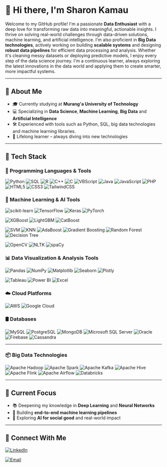 # 👋 Hi there, I'm Sharon Kamau

Welcome to my GitHub profile! I'm a passionate **Data Enthusiast** with a deep love for transforming raw data into meaningful, actionable insights. I thrive on solving real-world challenges through data-driven solutions, machine learning, and artificial intelligence.
I'm also proficient in **Big Data technologies**, actively working on building **scalable systems** and designing **robust data pipelines** for efficient data processing and analysis. Whether it's cleaning messy datasets or deploying predictive models, I enjoy every step of the data science journey.
I'm a continuous learner, always exploring the latest innovations in the data world and applying them to create smarter, more impactful systems.

---

## 🚀 About Me
- 🎓 Currently studying at **Murang'a University of Technology**
- 💻 Specializing in **Data Science**, **Machine Learning**, **Big Data** and **Artificial Intelligence**
- 🛠 Experienced with tools such as Python, SQL, big data technologies and machine learning libraries.
- 🌱 Lifelong learner – always diving into new technologies

---

## 🧠 Tech Stack

### 🧮 Programming Languages & Tools

![Python](https://img.shields.io/badge/Python-3776AB?style=for-the-badge&logo=python&logoColor=white)
![SQL](https://img.shields.io/badge/SQL-4479A1?style=for-the-badge&logo=mysql&logoColor=white)
![R](https://img.shields.io/badge/R-276DC3?style=for-the-badge&logo=r&logoColor=white)
![C++](https://img.shields.io/badge/C++-00599C?style=for-the-badge&logo=cplusplus&logoColor=white)
![C](https://img.shields.io/badge/C-00599C?style=for-the-badge&logo=c&logoColor=white)
![VBScript](https://img.shields.io/badge/VBScript-0078D7?style=for-the-badge&logo=windows&logoColor=white)
![Java](https://img.shields.io/badge/Java-ED8B00?style=for-the-badge&logo=java&logoColor=white)
![JavaScript](https://img.shields.io/badge/JavaScript-F7DF1E?style=for-the-badge&logo=javascript&logoColor=black)
![PHP](https://img.shields.io/badge/PHP-777BB4?style=for-the-badge&logo=php&logoColor=white)
![HTML5](https://img.shields.io/badge/HTML5-E34F26?style=for-the-badge&logo=html5&logoColor=white)
![CSS3](https://img.shields.io/badge/CSS3-1572B6?style=for-the-badge&logo=css3&logoColor=white)
![TailwindCSS](https://img.shields.io/badge/Tailwind_CSS-38B2AC?style=for-the-badge&logo=tailwind-css&logoColor=white)


### 🤖 Machine Learning & AI Tools

![scikit-learn](https://img.shields.io/badge/Scikit--Learn-F7931E?style=for-the-badge&logo=scikit-learn&logoColor=white)
![TensorFlow](https://img.shields.io/badge/TensorFlow-FF6F00?style=for-the-badge&logo=tensorflow&logoColor=white)
![Keras](https://img.shields.io/badge/Keras-D00000?style=for-the-badge&logo=keras&logoColor=white)
![PyTorch](https://img.shields.io/badge/PyTorch-EE4C2C?style=for-the-badge&logo=pytorch&logoColor=white)

![XGBoost](https://img.shields.io/badge/XGBoost-EC2227?style=for-the-badge&logo=xgboost&logoColor=white)
![LightGBM](https://img.shields.io/badge/LightGBM-9ACD32?style=for-the-badge)
![CatBoost](https://img.shields.io/badge/CatBoost-FFBB00?style=for-the-badge)

![SVM](https://img.shields.io/badge/SVM-6DA6F1?style=for-the-badge&logo=appveyor&logoColor=white)
![KNN](https://img.shields.io/badge/KNN-1A73E8?style=for-the-badge&logo=google&logoColor=white)
![AdaBoost](https://img.shields.io/badge/AdaBoost-F8C45C?style=for-the-badge&logo=apache&logoColor=white)
![Gradient Boosting](https://img.shields.io/badge/Gradient--Boosting-4CBBF3?style=for-the-badge)
![Random Forest](https://img.shields.io/badge/Random--Forest-2F9C9A?style=for-the-badge)
![Decision Tree](https://img.shields.io/badge/Decision--Tree-F0A34C?style=for-the-badge)

![OpenCV](https://img.shields.io/badge/OpenCV-5C3EE8?style=for-the-badge&logo=opencv&logoColor=white)
![NLTK](https://img.shields.io/badge/NLTK-76B900?style=for-the-badge)
![spaCy](https://img.shields.io/badge/spaCy-09A3D5?style=for-the-badge)


### 📊 Data Visualization & Analysis Tools
![Pandas](https://img.shields.io/badge/Pandas-150458?style=for-the-badge&logo=pandas&logoColor=white)
![NumPy](https://img.shields.io/badge/NumPy-013243?style=for-the-badge&logo=numpy&logoColor=white)
![Matplotlib](https://img.shields.io/badge/Matplotlib-11557C?style=for-the-badge)
![Seaborn](https://img.shields.io/badge/Seaborn-36A2EB?style=for-the-badge)
![Plotly](https://img.shields.io/badge/Plotly-3F4F75?style=for-the-badge)

![Tableau](https://img.shields.io/badge/Tableau-E97627?style=for-the-badge&logo=tableau&logoColor=white)
![Power BI](https://img.shields.io/badge/Power_BI-F2C811?style=for-the-badge&logo=powerbi&logoColor=black)
![Excel](https://img.shields.io/badge/Microsoft_Excel-217346?style=for-the-badge&logo=microsoft-excel&logoColor=white)

### ☁️ Cloud Platforms
![AWS](https://img.shields.io/badge/AWS-232F3E?style=for-the-badge&logo=amazonaws&logoColor=white)
![Google Cloud](https://img.shields.io/badge/GCP-4285F4?style=for-the-badge&logo=googlecloud&logoColor=white)

### 🛢️ Databases

![MySQL](https://img.shields.io/badge/MySQL-00758F?style=for-the-badge&logo=mysql&logoColor=white)
![PostgreSQL](https://img.shields.io/badge/PostgreSQL-336791?style=for-the-badge&logo=postgresql&logoColor=white)
![MongoDB](https://img.shields.io/badge/MongoDB-47A248?style=for-the-badge&logo=mongodb&logoColor=white)
![Microsoft SQL Server](https://img.shields.io/badge/Microsoft_SQL_Server-CC2927?style=for-the-badge&logo=microsoft-sql-server&logoColor=white)
![Oracle](https://img.shields.io/badge/Oracle-F80000?style=for-the-badge&logo=oracle&logoColor=white)
![Firebase](https://img.shields.io/badge/Firebase-FFCA28?style=for-the-badge&logo=firebase&logoColor=white)
![Cassandra](https://img.shields.io/badge/Cassandra-1287B1?style=for-the-badge&logo=apache-cassandra&logoColor=white)

---

### 📦 Big Data Technologies

![Apache Hadoop](https://img.shields.io/badge/Hadoop-66CCFF?style=for-the-badge&logo=apachehadoop&logoColor=black)
![Apache Spark](https://img.shields.io/badge/Spark-E25A1C?style=for-the-badge&logo=apachespark&logoColor=white)
![Apache Kafka](https://img.shields.io/badge/Kafka-231F20?style=for-the-badge&logo=apachekafka&logoColor=white)
![Apache Hive](https://img.shields.io/badge/Hive-FDEE21?style=for-the-badge&logo=apachehive&logoColor=black)
![Apache Flink](https://img.shields.io/badge/Flink-E6522C?style=for-the-badge&logo=apacheflink&logoColor=white)
![Apache Airflow](https://img.shields.io/badge/Airflow-017CEE?style=for-the-badge&logo=apacheairflow&logoColor=white)
![Databricks](https://img.shields.io/badge/Databricks-E34A6F?style=for-the-badge&logo=databricks&logoColor=white)

---

## 🌱 Current Focus
- 📚 Deepening my knowledge in **Deep Learning** and **Neural Networks**
- 🔧 Building **end-to-end machine learning pipelines**
- 🧪 Exploring **AI for social good** and real-world impact

---

## 🔗 Connect With Me

[![LinkedIn](https://img.shields.io/badge/LinkedIn-LinkedIn-0A66C2?style=for-the-badge&logo=linkedin&logoColor=white)](https://www.linkedin.com/in/sharon-kamau-a1a0042bb)

[![Email](https://img.shields.io/badge/Email-Me-white?style=for-the-badge&logo=gmail&logoColor=0A66C2)](mailto:njerisharon611@gmail.com)
